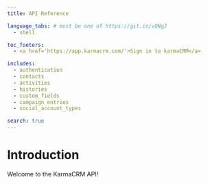 ```yaml
---
title: API Reference

language_tabs: # must be one of https://git.io/vQNgJ
  - shell

toc_footers:
  - <a href='https://app.karmacrm.com/'>Sign in to karmaCRM</a>

includes:
  - authentication
  - contacts
  - activities
  - histories
  - custom_fields
  - campaign_entries
  - social_account_types

search: true
---
```


# Introduction

Welcome to the KarmaCRM API!
